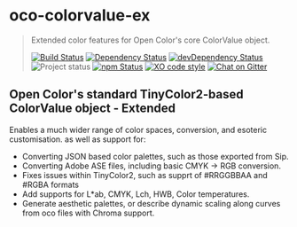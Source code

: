 # oco-colorvalue-ex 
>Extended color features for Open Color's core ColorValue object.
>
>[![Build Status][build-badge]][travis]
[![Dependency Status][david-badge]][david]
[![devDependency Status][david-dev-badge]][david-dev]  
![Project status][project-badge]
[![npm Status][npm-badge]][npm]
[![XO code style][xo-badge]][xo]
[![Chat on Gitter][gitter-badge]][gitter]

## Open Color's standard TinyColor2-based ColorValue object - Extended

Enables a much wider range of color spaces, conversion, and esoteric customisation. as well as support for:

- Converting JSON based color palettes, such as those exported from Sip.
- Converting Adobe ASE files, including basic CMYK -> RGB conversion.
- Fixes issues within TinyColor2, such as supprt of #RRGGBBAA and #RGBA formats
- Add supports for L*ab, CMYK, Lch, HWB, Color temperatures.
- Generate aesthetic palettes, or describe dynamic scaling along curves from oco files with Chroma support.

[project-badge]: http://img.shields.io/badge/status-experimental-red.svg?style=flat
[build-badge]: http://img.shields.io/travis/MarkGriffiths/oco-colorvalue-ex.svg?branch=master&style=flat
[david-badge]: http://img.shields.io/david/MarkGriffiths/oco-colorvalue-ex.svg?style=flat
[david-dev-badge]: http://img.shields.io/david/dev/MarkGriffiths/oco-colorvalue-ex.svg?style=flat
[npm-badge]: https://img.shields.io/npm/v/@thebespokepixel/oco-colorvalue-ex.svg?style=flat
[xo-badge]: https://img.shields.io/badge/code_style-XO-5ed9c7.svg
[gitter-badge]: https://badges.gitter.im/MarkGriffiths/help.svg

[travis]: https://travis-ci.org/MarkGriffiths/oco-colorvalue-ex
[david]: https://david-dm.org/MarkGriffiths/oco-colorvalue-ex
[david-dev]: https://david-dm.org/MarkGriffiths/oco-colorvalue-ex#info=devDependencies
[npm]: https://www.npmjs.com/package/@thebespokepixel/oco-colorvalue-ex
[xo]: https://github.com/sindresorhus/xo
[gitter]: https://gitter.im/MarkGriffiths/help?utm_source=badge&utm_medium=badge&utm_campaign=pr-badge&utm_content=badge
